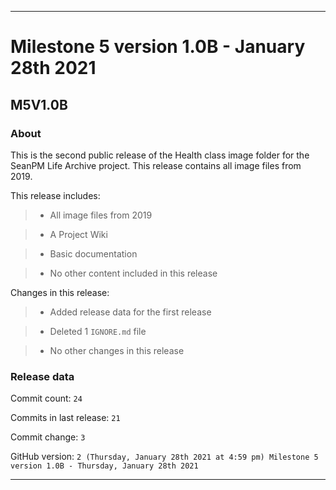 
***

# Milestone 5 version 1.0B - January 28th 2021

## M5V1.0B

### About

This is the second public release of the Health class image folder for the SeanPM Life Archive project. This release contains all image files from 2019.

This release includes:

> * All image files from 2019

> * A Project Wiki

> * Basic documentation

> * No other content included in this release

Changes in this release:

> * Added release data for the first release

> * Deleted 1 `IGNORE.md` file

> * No other changes in this release

### Release data

Commit count: `24`

Commits in last release: `21`

Commit change: `3`

GitHub version: `2 (Thursday, January 28th 2021 at 4:59 pm) Milestone 5 version 1.0B - Thursday, January 28th 2021`

***
